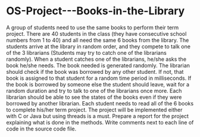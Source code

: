# OS-Project---Books-in-the-Library

A group of students need to use the same books to perform their term project. There are 40 students in the class (they have consecutive school numbers from 1 to 40) and all need the same 6 books from the library. The students arrive at the library in random order, and they compete to talk one of the 3 librarians (Students may try to catch one of the librarians randomly). 
When a student catches one of the librarians, he/she asks the book he/she needs. The book needed is generated randomly. The librarian should check if the book was borrowed by any other student. If not, that book is assigned to that student for a random time period in milliseconds. If the book is borrowed by someone else the student should leave, wait for a random duration and try to talk to one of the librarians once more.
Each librarian should be able to see the states of the books even if they were borrowed by another librarian.
Each student needs to read all of the 6 books to complete his/her term project.
The project will be implemented either with C or Java but using threads is a must.
Prepare a report for the project explaining what is done in the methods.
Write comments next to each line of code in the source code file.

